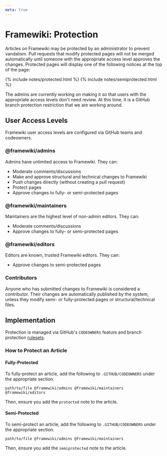 ```yaml
---
meta: true
---
```

# Framewiki: Protection
Articles on Framewiki may be protected by an administrator to prevent vandalism. Pull requests that modify protected pages will not be merged automatically until someone with the appropriate access level approves the changes. Protected pages will display one of the following notices at the top of the page:

{% include notes/protected.html %}
{% include notes/semiprotected.html %}

The admins are currently working on making it so that users with the appropriate access levels don't need review. At this time, it is a GitHub branch protection restriction that we are working around. 

## User Access Levels
Framewiki user access levels are configured via GitHub teams and codeowners.

### @framewiki/admins
Admins have unlimited access to Framewiki. They can:
- Moderate comments/discussions
- Make and approve structural and technical changes to Framewiki
- Push changes directly (without creating a pull request)
- Protect pages
- Approve changes to fully- or semi-protected pages

### @framewiki/maintainers
Maintainers are the highest level of non-admin editors. They can: 
- Moderate comments/discussions
- Approve changes to fully- or semi-protected pages

### @framewiki/editors
Editors are known, trusted Framewiki editors. They can:
- Approve changes to semi-protected pages

### Contributors
Anyone who has submitted changes to Framewiki is considered a contributor. Their changes are automatically published by the system, unless they modify semi- or fully-protected pages or structural/technical files.

## Implementation
Protection is managed via GitHub's `CODEOWNERS` feature and branch protection [rulesets](https://github.com/framewiki/framewiki.net/settings/rules).

### How to Protect an Article

#### Fully-Protected
To fully-protect an article, add the following to `.GITHUB/CODEOWNERS` under the appropriate section.
```
path/to/file @framewiki/admins @framewiki/maintainers @framewiki/editors
```

Then, ensure you add the `protected` note to the article.

#### Semi-Protected
To semi-protect an article, add the following to `.GITHUB/CODEOWNERS` under the appropriate section.
```
path/to/file @framewiki/admins @framewiki/maintainers
```

Then, ensure you add the `semiprotected` note to the article.
